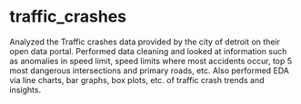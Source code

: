 # traffic_crashes

Analyzed the Traffic crashes data provided by the city of detroit on their open data portal. Performed data cleaning and looked at information such as anomalies in speed limit, speed limits where most accidents occur, top 5 most dangerous intersections and primary roads, etc. Also performed EDA via line charts, bar graphs, box plots, etc. of traffic crash trends and insights. 
